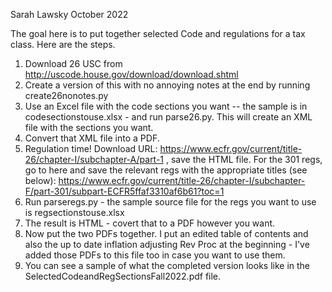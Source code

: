 Sarah Lawsky
October 2022

The goal here is to put together selected Code and regulations for a tax class. Here are the steps.

1. Download 26 USC from http://uscode.house.gov/download/download.shtml
2. Create a version of this with no annoying notes at the end by running create26nonotes.py
3. Use an Excel file with the code sections you want -- the sample is in codesectionstouse.xlsx - and run parse26.py. This will create an XML file with the sections you want. 
4. Convert that XML file into a PDF.
5. Regulation time! Download URL: https://www.ecfr.gov/current/title-26/chapter-I/subchapter-A/part-1 , save the HTML file. For the 301 regs, go to here and save the relevant regs with the appropriate titles (see below): https://www.ecfr.gov/current/title-26/chapter-I/subchapter-F/part-301/subpart-ECFR5ffaf3310af6b61?toc=1
6. Run parseregs.py - the sample source file for the regs you want to use is regsectionstouse.xlsx
7. The result is HTML - covert that to a PDF however you want.
8. Now put the two PDFs together. I put an edited table of contents and also the up to date inflation adjusting Rev Proc at the beginning - I've added those PDFs to this file too in case you want to use them.
9. You can see a sample of what the completed version looks like in the SelectedCodeandRegSectionsFall2022.pdf file.
